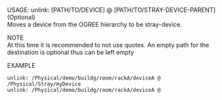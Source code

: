 USAGE: unlink: [PATH/TO/DEVICE] @ [PATH/TO/STRAY-DEVICE-PARENT] (Optional)    
Moves a device from the OGREE hierarchy to be stray-device.    
		
NOTE   
At this time it is recommended to not use quotes. An empty path for the destination is optional thus can be left empty         

EXAMPLE   

    unlink: /Physical/demo/buildg/room/rackA/deviceA @ /Physical/Stray/myDevice    
    unlink: /Physical/demo/buildg/room/rackA/deviceA @ 